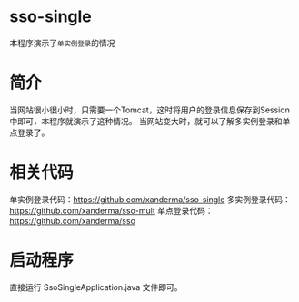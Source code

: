 # sso-single
本程序演示了`单实例登录`的情况

# 简介
当网站很小很小时，只需要一个Tomcat，这时将用户的登录信息保存到Session中即可，本程序就演示了这种情况。
当网站变大时，就可以了解多实例登录和单点登录了。

# 相关代码
单实例登录代码：https://github.com/xanderma/sso-single
多实例登录代码：https://github.com/xanderma/sso-mult
单点登录代码：https://github.com/xanderma/sso

# 启动程序
直接运行 SsoSingleApplication.java 文件即可。
